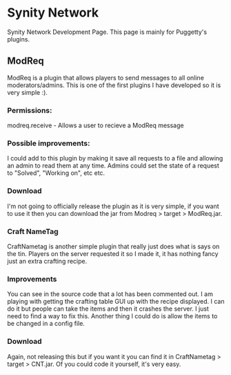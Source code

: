 # Synity Network
Synity Network Development Page. This page is mainly for Puggetty's plugins.

## ModReq
ModReq is a plugin that allows players to send messages to all online moderators/admins. This is one of the first plugins I have developed so it is very simple :).

### Permissions:
modreq.receive - Allows a user to recieve a ModReq message

### Possible improvements:
I could add to this plugin by making it save all requests to a file and allowing an admin to read them at any time. Admins could set the state of a request to "Solved", "Working on", etc etc.

### Download
I'm not going to officially release the plugin as it is very simple, if you want to use it then you can download the jar from Modreq > target > ModReq.jar.

### Craft NameTag
CraftNametag is another simple plugin that really just does what is says on the tin. Players on the server requested it so I made it, it has nothing fancy just an extra crafting recipe.

### Improvements
You can see in the source code that a lot has been commented out. I am playing with getting the crafting table GUI up with the recipe displayed. I can do it but people can take the items and then it crashes the server. I just need to find a way to fix this.
Another thing I could do is allow the items to be changed in a config file.

### Download
Again, not releasing this but if you want it you can find it in CraftNametag > target > CNT.jar.
Of you could code it yourself, it's very easy.
